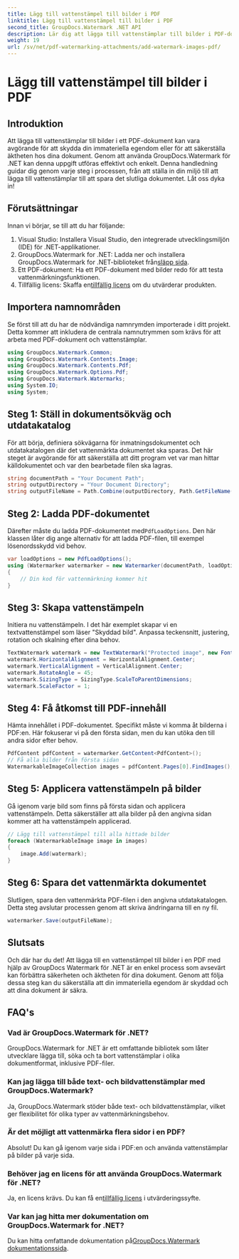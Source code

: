 ```yaml
---
title: Lägg till vattenstämpel till bilder i PDF
linktitle: Lägg till vattenstämpel till bilder i PDF
second_title: GroupDocs.Watermark .NET API
description: Lär dig att lägga till vattenstämplar till bilder i PDF-dokument med hjälp av GroupDocs.Watermark for .NET med vår detaljerade, steg-för-steg handledning. Säkra dina PDF-filer enkelt.
weight: 19
url: /sv/net/pdf-watermarking-attachments/add-watermark-images-pdf/
---
```


# Lägg till vattenstämpel till bilder i PDF

## Introduktion
Att lägga till vattenstämplar till bilder i ett PDF-dokument kan vara avgörande för att skydda din immateriella egendom eller för att säkerställa äktheten hos dina dokument. Genom att använda GroupDocs.Watermark för .NET kan denna uppgift utföras effektivt och enkelt. Denna handledning guidar dig genom varje steg i processen, från att ställa in din miljö till att lägga till vattenstämplar till att spara det slutliga dokumentet. Låt oss dyka in!
## Förutsättningar
Innan vi börjar, se till att du har följande:
1. Visual Studio: Installera Visual Studio, den integrerade utvecklingsmiljön (IDE) för .NET-applikationer.
2.  GroupDocs.Watermark for .NET: Ladda ner och installera GroupDocs.Watermark for .NET-biblioteket från[släpp sida](https://releases.groupdocs.com/Watermark/net/).
3. Ett PDF-dokument: Ha ett PDF-dokument med bilder redo för att testa vattenmärkningsfunktionen.
4.  Tillfällig licens: Skaffa en[tillfällig licens](https://purchase.groupdocs.com/temporary-license/) om du utvärderar produkten.
## Importera namnområden
Se först till att du har de nödvändiga namnrymden importerade i ditt projekt. Detta kommer att inkludera de centrala namnutrymmen som krävs för att arbeta med PDF-dokument och vattenstämplar.
```csharp
using GroupDocs.Watermark.Common;
using GroupDocs.Watermark.Contents.Image;
using GroupDocs.Watermark.Contents.Pdf;
using GroupDocs.Watermark.Options.Pdf;
using GroupDocs.Watermark.Watermarks;
using System.IO;
using System;
```
## Steg 1: Ställ in dokumentsökväg och utdatakatalog
För att börja, definiera sökvägarna för inmatningsdokumentet och utdatakatalogen där det vattenmärkta dokumentet ska sparas. Det här steget är avgörande för att säkerställa att ditt program vet var man hittar källdokumentet och var den bearbetade filen ska lagras.
```csharp
string documentPath = "Your Document Path";
string outputDirectory = "Your Document Directory";
string outputFileName = Path.Combine(outputDirectory, Path.GetFileName(documentPath));
```
## Steg 2: Ladda PDF-dokumentet
 Därefter måste du ladda PDF-dokumentet med`PdfLoadOptions`. Den här klassen låter dig ange alternativ för att ladda PDF-filen, till exempel lösenordsskydd vid behov.
```csharp
var loadOptions = new PdfLoadOptions();
using (Watermarker watermarker = new Watermarker(documentPath, loadOptions))
{
    // Din kod för vattenmärkning kommer hit
}
```
## Steg 3: Skapa vattenstämpeln
Initiera nu vattenstämpeln. I det här exemplet skapar vi en textvattenstämpel som läser "Skyddad bild". Anpassa teckensnitt, justering, rotation och skalning efter dina behov.
```csharp
TextWatermark watermark = new TextWatermark("Protected image", new Font("Arial", 8));
watermark.HorizontalAlignment = HorizontalAlignment.Center;
watermark.VerticalAlignment = VerticalAlignment.Center;
watermark.RotateAngle = 45;
watermark.SizingType = SizingType.ScaleToParentDimensions;
watermark.ScaleFactor = 1;
```
## Steg 4: Få åtkomst till PDF-innehåll
Hämta innehållet i PDF-dokumentet. Specifikt måste vi komma åt bilderna i PDF:en. Här fokuserar vi på den första sidan, men du kan utöka den till andra sidor efter behov.
```csharp
PdfContent pdfContent = watermarker.GetContent<PdfContent>();
// Få alla bilder från första sidan
WatermarkableImageCollection images = pdfContent.Pages[0].FindImages();
```
## Steg 5: Applicera vattenstämpeln på bilder
Gå igenom varje bild som finns på första sidan och applicera vattenstämpeln. Detta säkerställer att alla bilder på den angivna sidan kommer att ha vattenstämpeln applicerad.
```csharp
// Lägg till vattenstämpel till alla hittade bilder
foreach (WatermarkableImage image in images)
{
    image.Add(watermark);
}
```
## Steg 6: Spara det vattenmärkta dokumentet
Slutligen, spara den vattenmärkta PDF-filen i den angivna utdatakatalogen. Detta steg avslutar processen genom att skriva ändringarna till en ny fil.
```csharp
watermarker.Save(outputFileName);
```
## Slutsats
Och där har du det! Att lägga till en vattenstämpel till bilder i en PDF med hjälp av GroupDocs Watermark för .NET är en enkel process som avsevärt kan förbättra säkerheten och äktheten för dina dokument. Genom att följa dessa steg kan du säkerställa att din immateriella egendom är skyddad och att dina dokument är säkra.
## FAQ's
### Vad är GroupDocs.Watermark för .NET?
GroupDocs.Watermark for .NET är ett omfattande bibliotek som låter utvecklare lägga till, söka och ta bort vattenstämplar i olika dokumentformat, inklusive PDF-filer.
### Kan jag lägga till både text- och bildvattenstämplar med GroupDocs.Watermark?
Ja, GroupDocs.Watermark stöder både text- och bildvattenstämplar, vilket ger flexibilitet för olika typer av vattenmärkningsbehov.
### Är det möjligt att vattenmärka flera sidor i en PDF?
Absolut! Du kan gå igenom varje sida i PDF:en och använda vattenstämplar på bilder på varje sida.
### Behöver jag en licens för att använda GroupDocs.Watermark för .NET?
 Ja, en licens krävs. Du kan få en[tillfällig licens](https://purchase.groupdocs.com/temporary-license/) i utvärderingssyfte.
### Var kan jag hitta mer dokumentation om GroupDocs.Watermark for .NET?
 Du kan hitta omfattande dokumentation på[GroupDocs.Watermark dokumentationssida](https://tutorials.groupdocs.com/Watermark/net/).